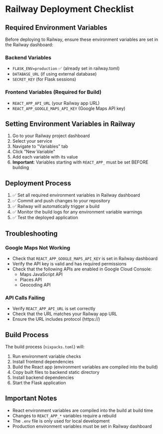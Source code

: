 # Railway Deployment Checklist

## Required Environment Variables

Before deploying to Railway, ensure these environment variables are set in the Railway dashboard:

### Backend Variables
- `FLASK_ENV=production` ✅ (already set in railway.toml)
- `DATABASE_URL` (if using external database)
- `SECRET_KEY` (for Flask sessions)

### Frontend Variables (Required for Build)
- `REACT_APP_API_URL` (your Railway app URL)
- `REACT_APP_GOOGLE_MAPS_API_KEY` (Google Maps API key)

## Setting Environment Variables in Railway

1. Go to your Railway project dashboard
2. Select your service
3. Navigate to "Variables" tab
4. Click "New Variable"
5. Add each variable with its value
6. **Important**: Variables starting with `REACT_APP_` must be set BEFORE building

## Deployment Process

1. ✅ Set all required environment variables in Railway dashboard
2. ✅ Commit and push changes to your repository
3. ✅ Railway will automatically trigger a build
4. ✅ Monitor the build logs for any environment variable warnings
5. ✅ Test the deployed application

## Troubleshooting

### Google Maps Not Working
- Check that `REACT_APP_GOOGLE_MAPS_API_KEY` is set in Railway dashboard
- Verify the API key is valid and has required permissions
- Check that the following APIs are enabled in Google Cloud Console:
  - Maps JavaScript API
  - Places API
  - Geocoding API

### API Calls Failing
- Verify `REACT_APP_API_URL` is set correctly
- Check that the URL matches your Railway app URL
- Ensure the URL includes protocol (https://)

## Build Process

The build process (`nixpacks.toml`) will:
1. Run environment variable checks
2. Install frontend dependencies
3. Build the React app (environment variables are compiled into the build)
4. Copy built files to backend static directory
5. Install backend dependencies
6. Start the Flask application

## Important Notes

- React environment variables are compiled into the build at build time
- Changes to `REACT_APP_*` variables require a rebuild
- The `.env` file is only used for local development
- Production environment variables must be set in Railway dashboard
